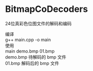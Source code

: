 # BitmapCoDecoders
24位真彩色位图文件的解码和编码</br>

编译</br>
  g++ main.cpp -o main</br>
使用</br>
  main demo.bmp 01.bmp</br>
  demo.bmp 待解码的 bmp 文件</br>
  01.bmp   解码后的 bmp 文件</br>
